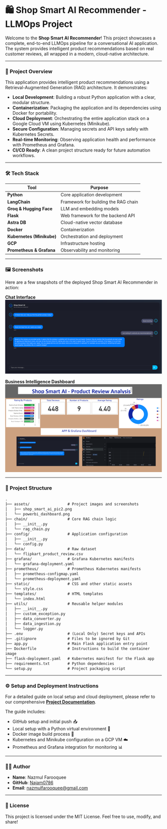 # 🛍️ Shop Smart AI Recommender - LLMOps Project

Welcome to the **Shop Smart AI Recommender**! This project showcases a complete, end-to-end LLMOps pipeline for a conversational AI application. The system provides intelligent product recommendations based on real customer reviews, all wrapped in a modern, cloud-native architecture.

---

### 🚀 Project Overview

This application provides intelligent product recommendations using a Retrieval-Augmented Generation (RAG) architecture. It demonstrates:

-   **Local Development**: Building a robust Python application with a clear, modular structure.
-   **Containerization**: Packaging the application and its dependencies using Docker for portability.
-   **Cloud Deployment**: Orchestrating the entire application stack on a Google Cloud VM using Kubernetes (Minikube).
-   **Secure Configuration**: Managing secrets and API keys safely with Kubernetes Secrets.
-   **Real-time Monitoring**: Observing application health and performance with Prometheus and Grafana.
-   **CI/CD Ready**: A clean project structure ready for future automation workflows.

---

### 🛠️ Tech Stack

| Tool                      | Purpose                                              |
| ------------------------- | ---------------------------------------------------- |
| **Python** | Core application development                         |
| **LangChain** | Framework for building the RAG chain                 |
| **Groq & Hugging Face** | LLM and embedding models                             |
| **Flask** | Web framework for the backend API                    |
| **Astra DB** | Cloud-native vector database                         |
| **Docker** | Containerization                                     |
| **Kubernetes (Minikube)** | Orchestration and deployment                         |
| **GCP** | Infrastructure hosting                               |
| **Prometheus & Grafana** | Observability and monitoring                       |

---

### 🖼️ Screenshots

Here are a few snapshots of the deployed Shop Smart AI Recommender in action:

**Chat Interface**
![Shop Smart AI Chat Interface](./assets/shop_smart_ai_pic2.png)

**Business Intelligence Dashboard**
![Power BI Dashboard](./assets/powerbi_dashboard.png)

---

### 📂 Project Structure

```
.
├── assets/                 # Project images and screenshots
│   ├── shop_smart_ai_pic2.png
│   └── powerbi_dashboard.png
├── chain/                  # Core RAG chain logic
│   ├── __init__.py
│   └── rag_chain.py
├── config/                 # Application configuration
│   ├── __init__.py
│   └── config.py
├── data/                   # Raw dataset
│   └── flipkart_product_review.csv
├── grafana/                # Grafana Kubernetes manifests
│   └── grafana-deployment.yaml
├── prometheus/             # Prometheus Kubernetes manifests
│   ├── prometheus-configmap.yaml
│   └── prometheus-deployment.yaml
├── static/                 # CSS and other static assets
│   └── style.css
├── templates/              # HTML templates
│   └── index.html
├── utils/                  # Reusable helper modules
│   ├── __init__.py
│   ├── custom_exception.py
│   ├── data_converter.py
│   ├── data_ingestion.py
│   └── logger.py
├── .env                    # (Local Only) Secret keys and APIs
├── .gitignore              # Files to be ignored by Git
├── app.py                  # Main Flask application entry point
├── Dockerfile              # Instructions to build the container image
├── flask-deployment.yaml   # Kubernetes manifest for the Flask app
├── requirements.txt        # Python dependencies
└── setup.py                # Project packaging script
```

---

### ⚙️ Setup and Deployment Instructions

For a detailed guide on local setup and cloud deployment, please refer to our comprehensive **[Project Documentation](./project_document.md)**.

The guide includes:
-   GitHub setup and initial push 📤
-   Local setup with a Python virtual environment 🐍
-   Docker image build process 🐳
-   Kubernetes and Minikube configuration on a GCP VM ☁️
-   Prometheus and Grafana integration for monitoring 📊

---

### 👨‍💻 Author

-   **Name**: Nazmul Farooquee
-   **GitHub**: [Najam0786](https://github.com/Najam0786)
-   **Email**: nazmulfarooquee@gmail.com

---

### 📄 License

This project is licensed under the MIT License. Feel free to use, modify, and share!